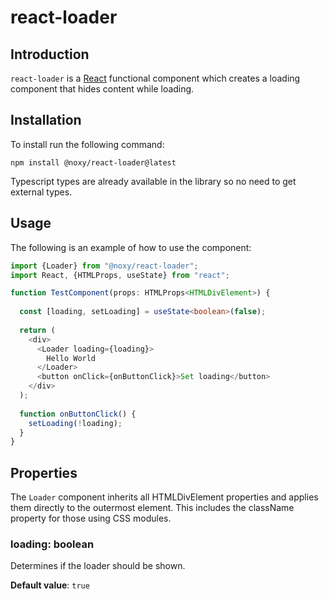# react-loader

## Introduction

`react-loader` is a [React](https://reactjs.org/) functional component which creates a loading component that hides content while loading.

## Installation

To install run the following command:

```shell
npm install @noxy/react-loader@latest
```

Typescript types are already available in the library so no need to get external types.

## Usage

The following is an example of how to use the component:

```typescript jsx
import {Loader} from "@noxy/react-loader";
import React, {HTMLProps, useState} from "react";

function TestComponent(props: HTMLProps<HTMLDivElement>) {
  
  const [loading, setLoading] = useState<boolean>(false);
  
  return (
    <div>
      <Loader loading={loading}>
        Hello World
      </Loader>
      <button onClick={onButtonClick}>Set loading</button>
    </div>
  );
  
  function onButtonClick() {
    setLoading(!loading);
  }
}

```

## Properties

The `Loader` component inherits all HTMLDivElement properties and applies them directly to the outermost element.
This includes the className property for those using CSS modules.

### loading: boolean

Determines if the loader should be shown.

**Default value**: `true`
